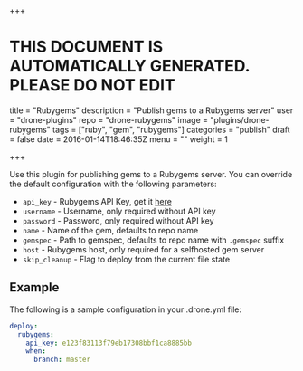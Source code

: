 +++

# THIS DOCUMENT IS AUTOMATICALLY GENERATED. PLEASE DO NOT EDIT

title = "Rubygems"
description = "Publish gems to a Rubygems server"
user = "drone-plugins"
repo = "drone-rubygems"
image = "plugins/drone-rubygems"
tags = ["ruby", "gem", "rubygems"]
categories = "publish"
draft = false
date = 2016-01-14T18:46:35Z
menu = ""
weight = 1

+++

Use this plugin for publishing gems to a Rubygems server. You can override the
default configuration with the following parameters:

* `api_key` - Rubygems API Key, get it [here](https://rubygems.org/profile/edit)
* `username` - Username, only required without API key
* `password` - Password, only required without API key
* `name` - Name of the gem, defaults to repo name
* `gemspec` - Path to gemspec, defaults to repo name with `.gemspec` suffix
* `host` - Rubygems host, only required for a selfhosted gem server
* `skip_cleanup` - Flag to deploy from the current file state

## Example

The following is a sample configuration in your .drone.yml file:

```yaml
deploy:
  rubygems:
    api_key: e123f83113f79eb17308bbf1ca8885bb
    when:
      branch: master
```

